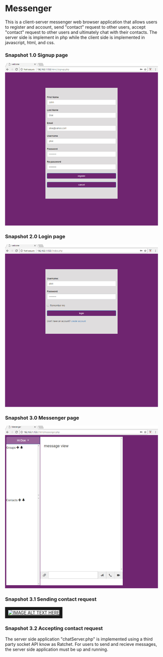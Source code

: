 # Messenger

This is a client-server messenger web browser application that allows users to register and account, send "contact" request to other users, accept "contact" request to other users and ultimately chat with their contacts. The server side is implement in php while the client side is implemented in javascript, html, and css. 

### Snapshot 1.0 Signup page 
![alt text](https://github.com/prestech/messenger/blob/master/docs/snapshot/signup_page.jpg "Description goes here")

### Snapshot 2.0 Login page 
![alt text](https://github.com/prestech/messenger/blob/master/docs/snapshot/login_page.jpg "Description goes here")

### Snapshot 3.0 Messenger page 
![alt text](https://github.com/prestech/messenger/blob/master/docs/snapshot/messenger.jpg "Description goes here")

### Snapshot 3.1 Sending contact request 
<a href="http://www.youtube.com/watch?feature=player_embedded&v=YOUTUBE_VIDEO_ID_HERE
" target="_blank"><img src="http://img.youtube.com/vi/YOUTUBE_VIDEO_ID_HERE/0.jpg" 
alt="IMAGE ALT TEXT HERE" width="240" height="180" border="10" /></a>
### Snapshot 3.2 Accepting contact request 

The server side application "chatServer.php" is implemented using a third party socket API know as Ratchet. For users to send and recieve messages, the server side application must be up and running.  

